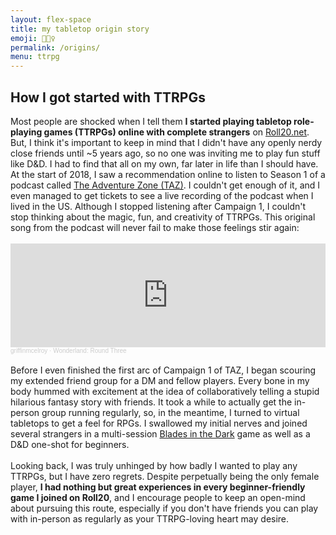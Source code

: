 ```yaml
---
layout: flex-space
title: my tabletop origin story
emoji: 🧝🏻‍♀️
permalink: /origins/
menu: ttrpg
---
```


<h2>How I got started with TTRPGs</h2>
Most people are shocked when I tell them <b>I started playing tabletop role-playing games &#40;TTRPGs&#41;  online with complete strangers</b> on <a target="_new" href="https://roll20.net/">Roll20.net</a>. But, I think it's important to keep in mind that I didn't have any openly nerdy close friends until ~5 years ago, so no one was inviting me to play fun stuff like D&D. I had to find that all on my own, far later in life than I should have.  
<br>
At the start of 2018, I saw a recommendation online to listen to Season 1 of a podcast called <a target="_new" href="https://en.wikipedia.org/wiki/The_Adventure_Zone">The Adventure Zone (TAZ)</a>. I couldn't get enough of it, and I even managed to get tickets to see a live recording of the podcast when I lived in the US. Although I stopped listening after Campaign 1, I couldn't stop thinking about the magic, fun, and creativity of TTRPGs. This original song from the podcast will never fail to make those feelings stir again:
<br>
<br>
<iframe width="100%" height="166" scrolling="no" frameborder="no" allow="autoplay" src="https://w.soundcloud.com/player/?url=https%3A//api.soundcloud.com/tracks/309199255&color=%23ff7add&auto_play=false&hide_related=false&show_comments=true&show_user=true&show_reposts=false&show_teaser=true"></iframe><div style="font-size: 10px; color: #cccccc;line-break: anywhere;word-break: normal;overflow: hidden;white-space: nowrap;text-overflow: ellipsis; font-family: Interstate,Lucida Grande,Lucida Sans Unicode,Lucida Sans,Garuda,Verdana,Tahoma,sans-serif;font-weight: 100;"><a href="https://soundcloud.com/griffinmcelroy" title="griffinmcelroy" target="_blank" style="color: #cccccc; text-decoration: none;">griffinmcelroy</a> · <a href="https://soundcloud.com/griffinmcelroy/wonderland-round-three" title="Wonderland: Round Three" target="_blank" style="color: #cccccc; text-decoration: none;">Wonderland: Round Three</a></div>
<br>
Before I even finished the first arc of Campaign 1 of TAZ, I began scouring my extended friend group for a DM and fellow players. Every bone in my body hummed with excitement at the idea of collaboratively telling a stupid hilarious fantasy story with friends. It took a while to actually get the in-person group running regularly, so, in the meantime, I turned to virtual tabletops to get a feel for RPGs. I swallowed my initial nerves and joined several strangers in a multi-session <a target="_new" href="https://evilhat.com/product/blades-in-the-dark/">Blades in the Dark</a> game as well as a D&D one-shot for beginners. 
<br>
<br>
Looking back, I was truly unhinged by how badly I wanted to play any TTRPGs, but I have zero regrets. Despite perpetually being the only female player, <b>I had nothing but great experiences in every beginner-friendly game I joined on Roll20</b>, and I encourage people to keep an open-mind about pursuing this route, especially if you don't have friends you can play with in-person as regularly as your TTRPG-loving heart may desire.
